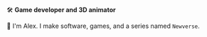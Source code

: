 🛠️ <b>Game developer and 3D animator</b>

👋 I'm Alex. I make software, games, and a series named `Newverse`.
